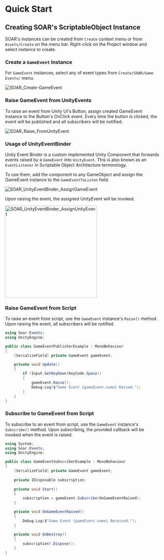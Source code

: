 # Quick Start

## Creating SOAR's ScriptableObject Instance

SOAR's instances can be created from `Create` context menu or from `Assets/Create` on the menu bar.
Right-click on the Project window and select instance to create.

### Create a `GameEvent` Instance

For `GameEvent` instances, select any of event types from `Create/SOAR/Game Events/` menu.

![SOAR_Create-GameEvent](../../assets/images/SOAR_Create-GameEvent.gif)

### Raise GameEvent from UnityEvents

To raise an event from Unity UI's Button, assign created GameEvent instance to the Button's OnClick event.
Every time the button is clicked, the event will be published and all subscribers will be notified.

![SOAR_Raise_FromUnityEvent](../../assets/images/SOAR_Raise_FromUnityEvent.gif)

### Usage of UnityEventBinder

Unity Event Binder is a custom implemented Unity Component that forwards events raised by a `GameEvent` into `UnityEvent`.
This is also known as an `EventListener` in Scriptable Object Architecture terminology.

To use them, add the component to any GameObject and assign the GameEvent instance to the `GameEventToListen` field.

![SOAR_UnityEventBinder_AssignGameEvent](../../assets/images/SOAR_UnityEventBinder_AssignGameEvent.gif)

Upon raising the event, the assigned UnityEvent will be invoked.

<img width="300" src="../../assets/images/SOAR_UnityEventBinder_AssignUnityEvent.gif" alt="SOAR_UnityEventBinder_AssignUnityEvent"/>

### Raise GameEvent from Script

To raise an event from script, use the `GameEvent` instance's `Raise()` method.
Upon raising the event, all subscribers will be notified.

```csharp
using Soar.Events;
using UnityEngine;

public class GameEventPublisherExample : MonoBehaviour
{
    [SerializeField] private GameEvent gameEvent;

    private void Update()
    {
        if (Input.GetKeyDown(KeyCode.Space))
        {
            gameEvent.Raise();
            Debug.Log($"Game Event {gameEvent.name} Raised.");
        }
    }
}
```

### Subscribe to GameEvent from Script

To subscribe to an event from script, use the `GameEvent` instance's `Subscribe()` method.
Upon subscribing, the provided callback will be invoked when the event is raised.

```csharp
using System;
using Soar.Events;
using UnityEngine;

public class GameEventSubscriberExample : MonoBehaviour
{
    [SerializeField] private GameEvent gameEvent;
    
    private IDisposable subscription;
    
    private void Start()
    {
        subscription = gameEvent.Subscribe(OnGameEventRaised);
    }

    private void OnGameEventRaised()
    {
        Debug.Log($"Game Event {gameEvent.name} Received.");
    }
    
    private void OnDestroy()
    {
        subscription?.Dispose();
    }
}
```
